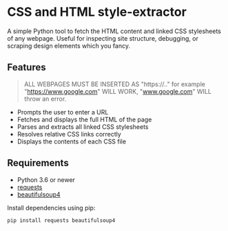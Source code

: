 # CSS and HTML style-extractor

A simple Python tool to fetch the HTML content and linked CSS stylesheets of any webpage. Useful for inspecting site structure, debugging, or scraping design elements which you fancy.

## Features

>ALL WEBPAGES MUST BE INSERTED AS "https://.." for example "https://www.google.com" WILL WORK, "www.google.com" WILL throw an error.
- Prompts the user to enter a URL
- Fetches and displays the full HTML of the page
- Parses and extracts all linked CSS stylesheets
- Resolves relative CSS links correctly
- Displays the contents of each CSS file

## Requirements

- Python 3.6 or newer
- [requests](https://pypi.org/project/requests/)
- [beautifulsoup4](https://pypi.org/project/beautifulsoup4/)

Install dependencies using pip:

```bash
pip install requests beautifulsoup4
